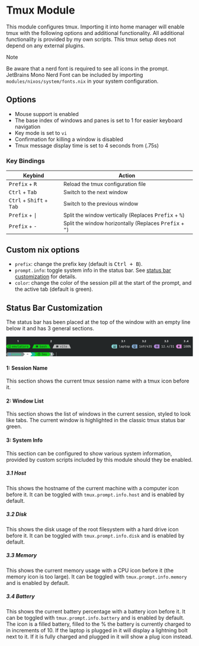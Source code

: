 # Tmux Module
This module configures tmux. Importing it into home manager will enable tmux with the following options and additional functionality. All additional functionality is provided by my own scripts. This tmux setup does not depend on any external plugins.

> [!Note]
> Be aware that a nerd font is required to see all icons in the prompt. JetBrains Mono Nerd Font can be included by importing `modules/nixos/system/fonts.nix` in your system configuration.

## Options
- Mouse support is enabled
- The base index of windows and panes is set to 1 for easier keyboard navigation
- Key mode is set to `vi`
- Confirmation for killing a window is disabled
- Tmux message display time is set to 4 seconds from (.75s)

### Key Bindings
| Keybind | Action |
|---------|--------|
| <kbd>Prefix</kbd> + <kbd>R</kbd> | Reload the tmux configuration file |
| <kbd>Ctrl</kbd> + <kbd>Tab</kbd> | Switch to the next window |
| <kbd>Ctrl</kbd> + <kbd>Shift</kbd> + <kbd>Tab</kbd> | Switch to the previous window |
| <kbd>Prefix</kbd> + <kbd>\|</kbd> | Split the window vertically (Replaces <kbd>Prefix</kbd> + <kbd>%</kbd>) |
| <kbd>Prefix</kbd> + <kbd>-</kbd> | Split the window horizontally (Replaces <kbd>Prefix</kbd> + <kbd>"</kbd>) |

## Custom nix options
- `prefix`: change the prefix key (default is <kbd>Ctrl + B</kbd>).
- `prompt.info`: toggle system info in the status bar. See [status bar customization](#status-bar-customization) for details.
- `color`: change the color of the session pill at the start of the prompt, and the active tab (default is green).

## Status Bar Customization
The status bar has been placed at the top of the window with an empty line below it and has 3 general sections.

![status bar sections](../../../.assets/readme-images/tmux-status-bar-sections.png)

#### 1: Session Name
This section shows the current tmux session name with a tmux icon before it.

#### 2: Window List
This section shows the list of windows in the current session, styled to look like tabs. The current window is highlighted in the classic tmux status bar green.

#### 3: System Info
This section can be configured to show various system information, provided by custom scripts included by this module should they be enabled.

##### 3.1 Host
This shows the hostname of the current machine with a computer icon before it. It can be toggled with `tmux.prompt.info.host` and is enabled by default.

##### 3.2 Disk
This shows the disk usage of the root filesystem with a hard drive icon before it. It can be toggled with `tmux.prompt.info.disk` and is enabled by default.

##### 3.3 Memory
This shows the current memory usage with a CPU icon before it (the memory icon is too large). It can be toggled with `tmux.prompt.info.memory` and is enabled by default.

##### 3.4 Battery
This shows the current battery percentage with a battery icon before it. It can be toggled with `tmux.prompt.info.battery` and is enabled by default.
The icon is a filled battery, filled to the % the battery is currently charged to in increments of 10. If the laptop is plugged in it will display a lightning bolt next to it. If it is fully charged and plugged in it will show a plug icon instead.
